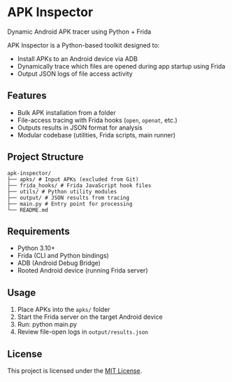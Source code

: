 # APK Inspector

Dynamic Android APK tracer using Python + Frida

APK Inspector is a Python-based toolkit designed to:
- Install APKs to an Android device via ADB
- Dynamically trace which files are opened during app startup using Frida
- Output JSON logs of file access activity

## Features

- Bulk APK installation from a folder
- File-access tracing with Frida hooks (`open`, `openat`, etc.)
- Outputs results in JSON format for analysis
- Modular codebase (utilities, Frida scripts, main runner)

## Project Structure
```
apk-inspector/
├── apks/ # Input APKs (excluded from Git)
├── frida_hooks/ # Frida JavaScript hook files
├── utils/ # Python utility modules
├── output/ # JSON results from tracing
├── main.py # Entry point for processing
└── README.md
```
## Requirements

- Python 3.10+
- Frida (CLI and Python bindings)
- ADB (Android Debug Bridge)
- Rooted Android device (running Frida server)

## Usage

1. Place APKs into the `apks/` folder  
2. Start the Frida server on the target Android device  
3. Run: python main.py
4. Review file-open logs in `output/results.json`

## License

This project is licensed under the [MIT License](LICENSE).




